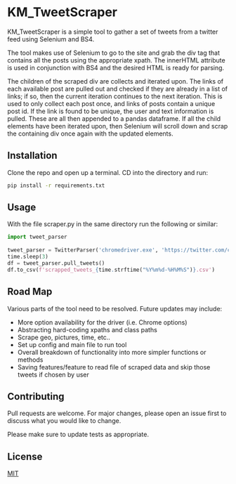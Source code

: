 # KM_TweetScraper

KM_TweetScraper is a simple tool to gather a set of tweets from a twitter feed using Selenium and BS4.

The tool makes use of Selenium to go to the site and grab the div tag that contains all the posts using 
the appropriate xpath. The innerHTML attribute is used in conjunction with BS4 and the desired HTML is ready
for parsing.
 
 The children of the scraped div are collects and iterated upon. The links of each available post are pulled 
out and checked if they are already in a list of links; if so, then the current iteration continues to the next
iteration. This is used to only collect each post once, and links of posts contain a unique post id. If the link is found
to be unique, the user and text information is pulled. These are all then appended to a pandas dataframe. If all the
child elements have been iterated upon, then Selenium will scroll down and scrap the containing div once again with
the updated elements. 

## Installation

Clone the repo and open up a terminal. CD into the directory and run:

```bash
pip install -r requirements.txt
```

## Usage
With the file scraper.py in the same directory run the following or similar:
```python
import tweet_parser
    
tweet_parser = TwitterParser('chromedriver.exe', 'https://twitter.com/cbparizona?lang=en')
time.sleep(3)
df = tweet_parser.pull_tweets()
df.to_csv(f'scrapped_tweets_{time.strftime("%Y%m%d-%H%M%S")}.csv')
```

## Road Map

Various parts of the tool need to be resolved. Future updates may include:

- More option availability for the driver (i.e. Chrome options)
- Abstracting hard-coding xpaths and class paths
- Scrape geo, pictures, time, etc..
- Set up config and main file to run tool
- Overall breakdown of functionality into more simpler functions or methods
- Saving features/feature to read file of scraped data and skip those tweets if chosen by user


## Contributing
Pull requests are welcome. For major changes, please open an issue first to discuss what you would like to change.

Please make sure to update tests as appropriate.

## License
[MIT](https://choosealicense.com/licenses/mit/)
